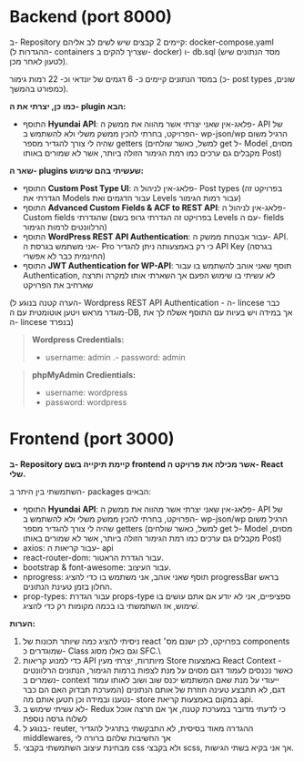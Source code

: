 # Backend (port 8000)

ב- Repository קיימים 2 קבצים שיש לשים לב אליהם: docker-compose.yaml (ההגדרות ל- containers שצריך להקים ב- docker) ו- db.sql (מסד הנתונים שיש לטעון לאחר מכן).

במסד הנתונים קיימים כ- 6 דגמים של יונדאי וכ- 22 רמות גימור (כ- post types שונים, כמפורט בהמשך).



**כמו כן, יצרתי את ה- plugin הבא:**
- התוסף **Hyundai API**: פלאג-אין שאני יצרתי אשר מהווה את ממשק ה- API של הפרויקט, בחרתי להכין ממשק משלי ולא להשתמש ב- wp-json/wp הרגיל משום שהיה לי צורך להגדיר מספר getters (למשל, כאשר שולחים get ל- Model מסוים, מקבלים גם ערכים כמו רמת הגימור הזולה ביותר, אשר לא שמורים באותו Post)

**שאר ה- plugins שעשיתי בהם שימוש:**
- התוסף **Custom Post Type UI**: פלאג-אין לניהול ה- Post types (בפרויקט זה הגדרתי את Models עבור הדגמים ואת Levels עבור רמות הגימור)
- התוסף **Advanced Custom Fields & ACF to REST API**: פלאג-אין לניהול ה- Custom fields שהגדרתי (בפרויקט זה הגדרתי גרופ בשם Levels עם ה- fields הרלוונטים לרמות הגימור)
- התוסף **WordPress REST API Authentication**: עבור אבטחת ממשק ה- API. אני משתמש בגרסת ה- Pro כי רק באמצעותה ניתן להגדיר API Key (בגרסה החינמית כבר לא אפשרי)
- התוסף **JWT Authentication for WP-API**: תוסף שאני אוהב להשתמש בו עבור Authentication, לא עשיתי בו שימוש הפעם אך השארתי אותו למקרה ותרצה שארחיב את הפרויקט

(הערה קטנה בנוגע ל- Wordpress REST API Authentication - ה- lincese כבר מוגדר מראש ויטען אוטומטית עם ה-DB, אך במידה ויש בעיות עם התוסף אשלח לך את ה- lincese בנפרד)

>**Wordpress Credentials:**
>- username: admin
>.- password: admin

>**phpMyAdmin Credientials:**
>- username: wordpress
>- password: wordpress

# Frontend (port 3000)

**ב- Repository קיימת תיקייה בשם frontend אשר מכילה את פרויקט ה- React שלי.**

השתמשתי בין היתר ב- packages הבאים:

- התוסף **Hyundai API**: פלאג-אין שאני יצרתי אשר מהווה את ממשק ה- API של הפרויקט, בחרתי להכין ממשק משלי ולא להשתמש ב- wp-json/wp הרגיל משום שהיה לי צורך להגדיר מספר getters (למשל, כאשר שולחים get ל- Model מסוים, מקבלים גם ערכים כמו רמת הגימור הזולה ביותר, אשר לא שמורים באותו Post)
- axios: עבור קריאות ה- api
- react-router-dom: עבור הגדרת הראטור.
- bootstrap & font-awesome: עבור העיצוב.
- nprogress: תוסף שאני אוהב, אני משתמש בו כדי להציג progressBar בראש החלון בזמן טעינת הנתונים.
- prop-types: עבור הגדרת props-type ספציפיים, אני לא יודע אם אתם עושים בו שימוש, אז השתמשתי בו בכמה מקומות רק כדי להציג.ֿ

**הערות:**

1. ניסיתי להציג כמה שיותר תכונות של react בפרויקט, לכן ישנם מס׳ components שמוגדרים כ- Class וגם כאלו מסוג SFC.\
2. כדי למנוע קריאות API מיותרות, יצרתי מעין Store באמצעות React Context - כאשר נכנסים לעמוד דגם מסוים על מנת לצפות ברמות הגימור, הנתונים הרלוונטים נשמרים ב- context ייעודי על מנת שאם המשתמש יכנס שוב ושוב לאותו עמוד דגם, לא תתבצע טעינה חוזרת של אותם הנתונים (המערכת תבדוק האם הם כבר נטענו ובמידה וכן תטען אותם מה- store במקום באמצעות קריאת api.
3. לא עשיתי שימוש ב- Redux כי לדעתי מדובר במערכת קטנה, אך אם תרצה אוכל לשלוח גרסה נוספת
4. בנוגע ל- reuter, ההגדרה מאוד בסיסית, לא התבקשתי בתרגיל להגדיר middlewares, אך החשיבות שלהם ברורה לי
5. מבחינת עיצוב השתמשתי בקבצי css ולא בקבצי scss, אך אני בקיא בשתי הגישות.
